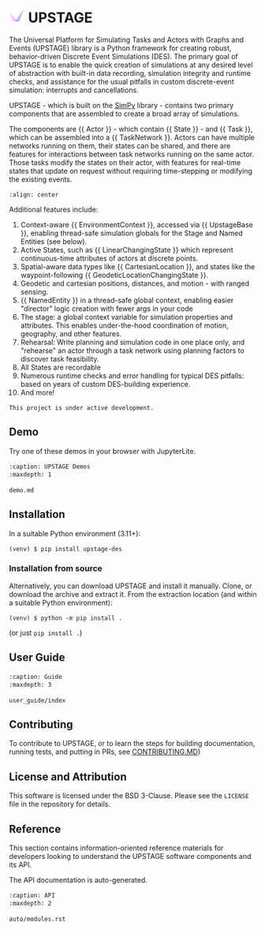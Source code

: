 # ![logo](_static/upstage-logo-medium.png) UPSTAGE

The Universal Platform for Simulating Tasks and Actors with Graphs and Events (UPSTAGE) library is a Python framework for creating robust, behavior-driven Discrete Event Simulations (DES).
The primary goal of UPSTAGE is to enable the quick creation of simulations at any desired level of abstraction with built-in data recording, simulation integrity and runtime checks, and
assistance for the usual pitfalls in custom discrete-event simulation: interrupts and cancellations.

UPSTAGE - which is built on the [SimPy](https://simpy.readthedocs.io/en/latest/) library - contains two primary components that are assembled to create a broad array of simulations.

The components are {{ Actor }} - which contain {{ State }} - and {{ Task }}, which can be assembled into a {{ TaskNetwork }}. Actors can have multiple networks running on them, their states can be shared, and there are features for interactions between task networks running on the same actor. Those tasks modify the states on their actor, with features for real-time states that update on request without requiring time-stepping or modifying the existing events.

```{image} _static/upstage-flow.png
:align: center
```

Additional features include:

1. Context-aware {{ EnvironmentContext }}, accessed via {{ UpstageBase }}, enabling thread-safe simulation globals for the Stage and Named Entities (see below).
2. Active States, such as {{ LinearChangingState }} which represent continuous-time attributes of actors at discrete points.
3. Spatial-aware data types like {{ CartesianLocation }}, and states like the waypoint-following {{ GeodeticLocationChangingState }}.
4. Geodetic and cartesian positions, distances, and motion - with ranged sensing.
5. {{ NamedEntity }} in a thread-safe global context, enabling easier "director" logic creation with fewer args in your code
6. The stage: a global context variable for simulation properties and attributes. This enables under-the-hood coordination of motion, geography, and other features.
7. Rehearsal: Write planning and simulation code in one place only, and "rehearse" an actor through a task network using planning factors to discover task feasibility.
8. All States are recordable
9. Numerous runtime checks and error handling for typical DES pitfalls: based on years of custom DES-building experience.
10. And more!

```{note}
This project is under active development.
```

## Demo

Try one of these demos in your browser with JupyterLite.

```{toctree}
:caption: UPSTAGE Demos
:maxdepth: 1

demo.md
```

## Installation

In a suitable Python environment (3.11+):

```console
(venv) $ pip install upstage-des
```

### Installation from source

Alternatively, you can download UPSTAGE and install it manually. Clone, or download the archive and extract it. From the extraction location (and within a suitable Python environment):

```console
(venv) $ python -m pip install .
```

(or just `pip install .`)

## User Guide

```{toctree}
:caption: Guide
:maxdepth: 3

user_guide/index
```

## Contributing

To contribute to UPSTAGE, or to learn the steps for building documentation, running tests, and putting
in PRs, see [CONTRIBUTING.MD](https://github.com/gtri/upstage/blob/main/CONTRIBUTING.md))

## License and Attribution

This software is licensed under the BSD 3-Clause. Please see the `LICENSE` file in the repository for details.

## Reference

This section contains information-oriented reference materials for developers
looking to understand the UPSTAGE software components and its API.

The API documentation is auto-generated.

```{toctree}
:caption: API
:maxdepth: 2

auto/modules.rst
```
